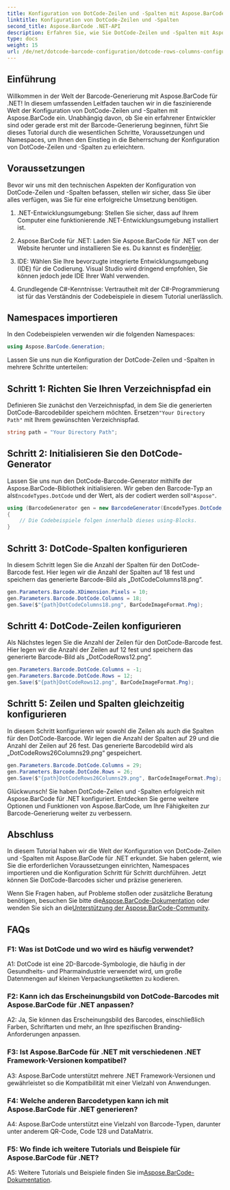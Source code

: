 ```yaml
---
title: Konfiguration von DotCode-Zeilen und -Spalten mit Aspose.BarCode für .NET
linktitle: Konfiguration von DotCode-Zeilen und -Spalten
second_title: Aspose.BarCode .NET-API
description: Erfahren Sie, wie Sie DotCode-Zeilen und -Spalten mit Aspose.BarCode für .NET konfigurieren. Generieren Sie mühelos präzise und anpassbare 2D-Barcodes.
type: docs
weight: 15
url: /de/net/dotcode-barcode-configuration/dotcode-rows-columns-configuration/
---
```

## Einführung

Willkommen in der Welt der Barcode-Generierung mit Aspose.BarCode für .NET! In diesem umfassenden Leitfaden tauchen wir in die faszinierende Welt der Konfiguration von DotCode-Zeilen und -Spalten mit Aspose.BarCode ein. Unabhängig davon, ob Sie ein erfahrener Entwickler sind oder gerade erst mit der Barcode-Generierung beginnen, führt Sie dieses Tutorial durch die wesentlichen Schritte, Voraussetzungen und Namespaces, um Ihnen den Einstieg in die Beherrschung der Konfiguration von DotCode-Zeilen und -Spalten zu erleichtern.

## Voraussetzungen

Bevor wir uns mit den technischen Aspekten der Konfiguration von DotCode-Zeilen und -Spalten befassen, stellen wir sicher, dass Sie über alles verfügen, was Sie für eine erfolgreiche Umsetzung benötigen.

1. .NET-Entwicklungsumgebung: Stellen Sie sicher, dass auf Ihrem Computer eine funktionierende .NET-Entwicklungsumgebung installiert ist.

2.  Aspose.BarCode für .NET: Laden Sie Aspose.BarCode für .NET von der Website herunter und installieren Sie es. Du kannst es finden[Hier](https://releases.aspose.com/barcode/net/).

3. IDE: Wählen Sie Ihre bevorzugte integrierte Entwicklungsumgebung (IDE) für die Codierung. Visual Studio wird dringend empfohlen, Sie können jedoch jede IDE Ihrer Wahl verwenden.

4. Grundlegende C#-Kenntnisse: Vertrautheit mit der C#-Programmierung ist für das Verständnis der Codebeispiele in diesem Tutorial unerlässlich.

## Namespaces importieren

In den Codebeispielen verwenden wir die folgenden Namespaces:

```csharp
using Aspose.BarCode.Generation;
```

Lassen Sie uns nun die Konfiguration der DotCode-Zeilen und -Spalten in mehrere Schritte unterteilen:

## Schritt 1: Richten Sie Ihren Verzeichnispfad ein

 Definieren Sie zunächst den Verzeichnispfad, in dem Sie die generierten DotCode-Barcodebilder speichern möchten. Ersetzen`"Your Directory Path"` mit Ihrem gewünschten Verzeichnispfad.

```csharp
string path = "Your Directory Path";
```

## Schritt 2: Initialisieren Sie den DotCode-Generator

 Lassen Sie uns nun den DotCode-Barcode-Generator mithilfe der Aspose.BarCode-Bibliothek initialisieren. Wir geben den Barcode-Typ an als`EncodeTypes.DotCode` und der Wert, als der codiert werden soll`"Aspose"`.

```csharp
using (BarcodeGenerator gen = new BarcodeGenerator(EncodeTypes.DotCode, "Aspose"))
{
    // Die Codebeispiele folgen innerhalb dieses using-Blocks.
}
```

## Schritt 3: DotCode-Spalten konfigurieren

In diesem Schritt legen Sie die Anzahl der Spalten für den DotCode-Barcode fest. Hier legen wir die Anzahl der Spalten auf 18 fest und speichern das generierte Barcode-Bild als „DotCodeColumns18.png“.

```csharp
gen.Parameters.Barcode.XDimension.Pixels = 10;
gen.Parameters.Barcode.DotCode.Columns = 18;
gen.Save($"{path}DotCodeColumns18.png", BarCodeImageFormat.Png);
```

## Schritt 4: DotCode-Zeilen konfigurieren

Als Nächstes legen Sie die Anzahl der Zeilen für den DotCode-Barcode fest. Hier legen wir die Anzahl der Zeilen auf 12 fest und speichern das generierte Barcode-Bild als „DotCodeRows12.png“.

```csharp
gen.Parameters.Barcode.DotCode.Columns = -1;
gen.Parameters.Barcode.DotCode.Rows = 12;
gen.Save($"{path}DotCodeRows12.png", BarCodeImageFormat.Png);
```

## Schritt 5: Zeilen und Spalten gleichzeitig konfigurieren

In diesem Schritt konfigurieren wir sowohl die Zeilen als auch die Spalten für den DotCode-Barcode. Wir legen die Anzahl der Spalten auf 29 und die Anzahl der Zeilen auf 26 fest. Das generierte Barcodebild wird als „DotCodeRows26Columns29.png“ gespeichert.

```csharp
gen.Parameters.Barcode.DotCode.Columns = 29;
gen.Parameters.Barcode.DotCode.Rows = 26;
gen.Save($"{path}DotCodeRows26Columns29.png", BarCodeImageFormat.Png);
```

Glückwunsch! Sie haben DotCode-Zeilen und -Spalten erfolgreich mit Aspose.BarCode für .NET konfiguriert. Entdecken Sie gerne weitere Optionen und Funktionen von Aspose.BarCode, um Ihre Fähigkeiten zur Barcode-Generierung weiter zu verbessern.

## Abschluss

In diesem Tutorial haben wir die Welt der Konfiguration von DotCode-Zeilen und -Spalten mit Aspose.BarCode für .NET erkundet. Sie haben gelernt, wie Sie die erforderlichen Voraussetzungen einrichten, Namespaces importieren und die Konfiguration Schritt für Schritt durchführen. Jetzt können Sie DotCode-Barcodes sicher und präzise generieren.

 Wenn Sie Fragen haben, auf Probleme stoßen oder zusätzliche Beratung benötigen, besuchen Sie bitte die[Aspose.BarCode-Dokumentation](https://reference.aspose.com/barcode/net/) oder wenden Sie sich an die[Unterstützung der Aspose.BarCode-Community](https://forum.aspose.com/c/barcode/13).


## FAQs

### F1: Was ist DotCode und wo wird es häufig verwendet?

A1: DotCode ist eine 2D-Barcode-Symbologie, die häufig in der Gesundheits- und Pharmaindustrie verwendet wird, um große Datenmengen auf kleinen Verpackungsetiketten zu kodieren.

### F2: Kann ich das Erscheinungsbild von DotCode-Barcodes mit Aspose.BarCode für .NET anpassen?

A2: Ja, Sie können das Erscheinungsbild des Barcodes, einschließlich Farben, Schriftarten und mehr, an Ihre spezifischen Branding-Anforderungen anpassen.

### F3: Ist Aspose.BarCode für .NET mit verschiedenen .NET Framework-Versionen kompatibel?

A3: Aspose.BarCode unterstützt mehrere .NET Framework-Versionen und gewährleistet so die Kompatibilität mit einer Vielzahl von Anwendungen.

### F4: Welche anderen Barcodetypen kann ich mit Aspose.BarCode für .NET generieren?

A4: Aspose.BarCode unterstützt eine Vielzahl von Barcode-Typen, darunter unter anderem QR-Code, Code 128 und DataMatrix.

### F5: Wo finde ich weitere Tutorials und Beispiele für Aspose.BarCode für .NET?

 A5: Weitere Tutorials und Beispiele finden Sie im[Aspose.BarCode-Dokumentation](https://reference.aspose.com/barcode/net/).